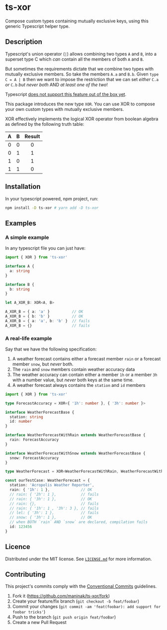 # ts-xor

Compose custom types containing mutually exclusive keys, using this generic Typescript helper type.

## Description

Typescript's union operator (`|`) allows combining two types `A` and `B`, into a superset type C which _can_ contain all the members of both `A` and `B`.

But sometimes the requirements dictate that we combine two types with mutually exclusive members. So take the members `A.a` and `B.b`. Given `type C = A | B` then we want to impose the restriction that we can set _either_ `C.a` _or_ `C.b` _but never both_ AND _at least one of the two_!

Typescript [does not support this feature out of the box yet](https://github.com/Microsoft/TypeScript/issues/6579).

This package introduces the new type `XOR`. You can use XOR to compose your own custom types with mutually exclusive members.

XOR effectively implements the logical XOR operator from boolean algebra as defined by the following truth table:

| A | B | Result |
| :-: | :-: | :-: |
| 0 | 0 | 0 |
| 0 | 1 | 1 |
| 1 | 0 | 1 |
| 1 | 1 | 0 |

## Installation

In your typescript powered, npm project, run:

```sh
npm install -D ts-xor # yarn add -D ts-xor
```

## Examples

### A simple example

In any typescript file you can just have:

```typescript
import { XOR } from 'ts-xor'

interface A {
  a: string
}

interface B {
  b: string
}

let A_XOR_B: XOR<A, B>

A_XOR_B = { a: 'a' }          // OK
A_XOR_B = { b: 'b' }          // OK
A_XOR_B = { a: 'a', b: 'b' }  // fails
A_XOR_B = {}                  // fails
```

### A real-life example

Say that we have the following specification:

1. A weather forecast contains either a forecast member `rain` or a forecast member `snow`, but _never_ both.
2. The `rain` and `snow` members contain weather accuracy data
3. The weather accuracy can contain either a member `1h` or a member `3h` with a number value, but _never_ both keys at the same time.
4. A weather forecast always contains the `station` and `id` members

```typescript
import { XOR } from 'ts-xor'

type ForecastAccuracy = XOR<{ '1h': number }, { '3h': number }>

interface WeatherForecastBase {
  station: string
  id: number
}

interface WeatherForecastWithRain extends WeatherForecastBase {
  rain: ForecastAccuracy
}

interface WeatherForecastWithSnow extends WeatherForecastBase {
  snow: ForecastAccuracy
}

type WeatherForecast = XOR<WeatherForecastWithRain, WeatherForecastWithSnow>

const ourTestCase: WeatherForecast = {
  station: 'Acropolis Weather Reporter',
  rain: { '1h': 1 },              // OK
  // rain: { '2h': 1 },           // fails
  // rain: { '3h': 1 },           // OK
  // rain: {},                    // fails
  // rain: { '1h': 1 , '3h': 3 }, // fails
  // lel: { '3h': 1 },            // fails
  // snow: { '3h': 1 },           // OK
  // when BOTH `rain` AND `snow` are declared, compilation fails
  id: 123456
}
```

## Licence

Distributed under the MIT license. See [`LICENSE.md`](./LICENCE.md) for more information.

## Contributing

This project's commits comply with the [Conventional Commits](https://www.conventionalcommits.org/) guidelines.

1. Fork it (<https://github.com/maninak/ts-xor/fork>)
2. Create your feature/fix branch (`git checkout -b feat/foobar`)
3. Commit your changes (`git commit -am 'feat(foobar): add support for foobar tricks'`)
4. Push to the branch (`git push origin feat/fooBar`)
5. Create a new Pull Request
